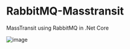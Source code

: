 # RabbitMQ-Masstransit
 MassTransit using RabbitMQ in .Net Core

 ![image](https://github.com/raagacse/RabbitMQ-Masstransit/assets/47102382/a78219bd-7f4a-4ddb-815c-1874e71f308f)

